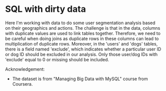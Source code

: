# SQL with dirty data

Here I'm working with data to do some user segmentation analysis based on their geographics and actions.
The challenge is that in the data, columns with duplicate values are used to link tables together. Therefore, we need to be careful when doing joins as duplicate rows in these columns can lead to multiplication of duplicate rows. Moreover, in the 'users' and 'dogs' tables, there is a field named 'exclude', which indicates whether a particular user ID or dog ID should be excluded in our analysis. Only those user/dog IDs with 'exclude' equal to 0 or missing should be included. 

Acknowledgement:
- The dataset is from "Managing Big Data with MySQL" course from Coursera.
